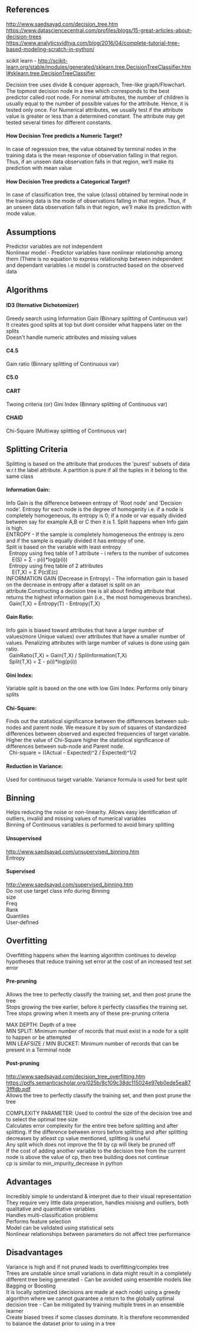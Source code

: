 ## References
http://www.saedsayad.com/decision_tree.htm <br/>
https://www.datasciencecentral.com/profiles/blogs/15-great-articles-about-decision-trees <br/>
https://www.analyticsvidhya.com/blog/2016/04/complete-tutorial-tree-based-modeling-scratch-in-python/ <br/>

scikit learn - http://scikit-learn.org/stable/modules/generated/sklearn.tree.DecisionTreeClassifier.html#sklearn.tree.DecisionTreeClassifier  <br/>

Decision tree uses divide & conquer approach, Tree-like graph/Flowchart. The topmost decision node in a tree which corresponds to the best predictor called root node. For nominal attributes, the number of children is usually equal to the number of possible values for the attribute. Hence, it is tested only once. For Numerical attributes, we usually test if the attribute value is greater or less than a determined constant. The attribute may get tested several times for different constants.
#### How Decision Tree predicts a Numeric Target?
In case of regression tree, the value obtained by terminal nodes in the training data is the mean response of observation falling in that region. Thus, if an unseen data observation falls in that region, we’ll make its prediction with mean value
#### How Decision Tree predicts a Categorical Target?
In case of classification tree, the value (class) obtained by terminal node in the training data is the mode of observations falling 
in that region. Thus, if an unseen data observation falls in that region, we’ll make its prediction with mode value.

## Assumptions
Predictor variables are not independent <br/>
Nonlinear model - Predictor variables have nonlinear relationship among them (There is no equation to express relationship between independent and dependant variables i.e model is constructed based on the observed data <br/>

## Algorithms
#### ID3 (Iternative Dichotomizer)
Greedy search using Information Gain (Binnary splitting of Continuous var) <br/>
It creates good splits at top but dont consider what happens later on the splits <br/>
Doesn't handle numeric attributes and missing values <br/>


#### C4.5 
Gain ratio (Binnary splitting of Continuous var) <br/>

#### C5.0 


#### CART 
Twoing criteria (or) Gini Index (Binnary splitting of Continuous var) <br/>

#### CHAID 
Chi-Square (Multiway splitting of Continuous var) <br/>

## Splitting Criteria
Splitting is based on the attribute that produces the 'purest' subsets of data w.r.t the label attribute. A partition is pure if all the tuples in it belong to the same class
#### Information Gain:
Info Gain is the difference between entropy of 'Root node' and 'Decision node'. Entropy for each node is the degree 
of homogenity i.e. if a node  is completely homogeneous, its entropy is 0; if a node or var equally divided between say for example 
A,B or C then it is 1. Split happens when Info gain is high. <br/>
ENTROPY -  If the sample is completely homogeneous the entropy is zero and if the sample is equally divided it has entropy of one. <br/>
Split is based on the variable with least entropy <br/>
&nbsp; Entropy using freq table of 1 attribute - i refers to the number of outcomes <br/>
&nbsp; &nbsp; E(S) = Σ - p(i)*log(p(i)) <br/>
&nbsp; Entropy using freq table of 2 attributes  <br/>
&nbsp; &nbsp; E(T,X) = Σ P(c)E(c) <br/>
INFORMATION GAIN (Decrease in Entropy) - The information gain is based on the decrease in entropy after a dataset is split on an attribute.Constructing a decision tree is all about finding attribute that returns the highest information gain (i.e., the most homogeneous branches). <br/>
&nbsp; Gain(T,X) = Entropy(T) - Entropy(T,X)
#### Gain Ratio:
Info gain is biased toward attributes that have a larger number of values(more Unique values) over attributes that have a smaller number of values. Penalizing attributes with large number of values is done using gain ratio.  <br/>
&nbsp; GainRatio(T,X) = Gain(T,X) / SpliInformation(T,X)  <br/>
&nbsp; Split(T,X) = Σ - p(i)*log(p(i))
#### Gini Index:
Variable split is based on the one with low Gini Index. Performs only binary splits
#### Chi-Square:
Finds out the statistical significance between the differences between sub-nodes and parent node. We measure it by sum of squares of standardized differences between observed and expected frequencies of target variable. Higher the value of Chi-Square higher the statistical significance of differences between sub-node and Parent node.  <br/>
&nbsp; Chi-square = ((Actual – Expected)^2 / Expected)^1/2
#### Reduction in Variance:
Used for continuous target variable. Variance formula is used for best split
  
## Binning
Helps reducing the noise or non-linearity. Allows easy identification of outliers, invalid and missing values of numerical variables <br/>
Binning of Continuous variables is performed to avoid binary splitting <br/>
#### Unsupervised
http://www.saedsayad.com/unsupervised_binning.htm <br/>
Entropy  
#### Supervised
http://www.saedsayad.com/supervised_binning.htm <br/>
Do not use target class info during Binning <br/>
size <br/>
Freq <br/>
Rank <br/>
Quantiles <br/>
User-defined

## Overfitting
Overfitting happens when the learning algorithm continues to develop hypotheses that reduce training set error at the cost of an
increased test set error <br/>
#### Pre-pruning
Allows the tree to perfectly classify the training set, and then post prune the tree <br/> 
Stops growing the tree earlier, before it perfectly classifies the training set. Tree stops growing when it meets any of these pre-pruning criteria <br/>

MAX DEPTH: Depth of a tree <br/>
MIN SPLIT: Minimum number of records that must exist in a node for a split to happen or be attempted <br/>
MIN LEAFSIZE / MIN BUCKET: Minimum number of records that can be present in a Terminal node <br/>

#### Post-pruning
http://www.saedsayad.com/decision_tree_overfitting.htm <br/>
https://pdfs.semanticscholar.org/025b/8c109c38dc115024e97eb0ede5ea873fffdb.pdf  <br/>
Allows the tree to perfectly classify the training set, and then post prune the tree <br/>

COMPLEXITY PARAMETER: 
Used to control the size of the decision tree and to select the optimal tree size  <br/>
Calculates error complexity for the entire tree before splitting and after splitting. If the difference between errors before splitting and after splitting decreases by atleast cp value mentioned, splitting is useful <br/>
Any split which does not improve the fit by cp will likely be pruned off <br/>
If the cost of adding another variable to the decision tree from the current node is above the value of cp, then tree building does not continue <br/>
cp is similar to min_impurity_decrease in python <br/>

## Advantages
Incredibly simple to understand & interpret due to their visual representation <br/>
They require very little data preperation, handles misisng and outliers, both qualitative and quantitative variables <br/>
Handles multi-classification problems <br/>
Performs feature selection  <br/>
Model can be validated using statistical sets <br/>
Nonlinear relationships between parameters do not affect tree performance <br/>

## Disadvantages
Variance is high and if not pruned leads to overfitting/complex tree <br/>
Trees are unstable since small variations in data might result in a completely different tree being generated - Can be avoided using ensemble models like Bagging or Boosting <br/>
It is locally optimized (decisions are made at each node) using a greedy algorithm where we cannot guarantee a return to the globally optimal decision tree - Can be mitigated by training multiple trees in an ensemble learner  <br/>
Create biased trees if some classes dominate. It is therefore recommended to balance the dataset prior to using in a tree <br/>


